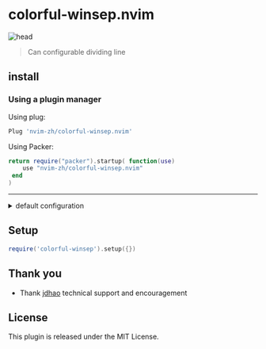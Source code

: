 # colorful-winsep.nvim
![head](https://user-images.githubusercontent.com/57088952/198960392-ced352c9-2e93-4726-8c74-eab5251b42f8.png) 
> Can configurable dividing line

## install
### Using a plugin manager

Using plug:

```lua
Plug 'nvim-zh/colorful-winsep.nvim'
```

Using Packer:
```lua
return require("packer").startup( function(use)
 	use "nvim-zh/colorful-winsep.nvim"
 end
)
``` 

---
<details>
<summary>default configuration</summary>

```lua
{
  direction = {
    down = "j",
    left = "h",
    right = "l",
    up = "k"
  },
  highlight = {
    guibg = "bg",
    guifg = "#957CC6"
  },
  no_exec_files = { "packer" },
  symbols = { "━", "┃", "┣", "┫", "╋", "┻", "┳" },
  win_opts = {
    relative = "editor",
    style = "minimal"
  }
})
```
</details>


## Setup

```lua
require('colorful-winsep').setup({})
```

## Thank you
- Thank [jdhao](https://github.com/jdhao)  technical support and encouragement

## License
This plugin is released under the MIT License.
